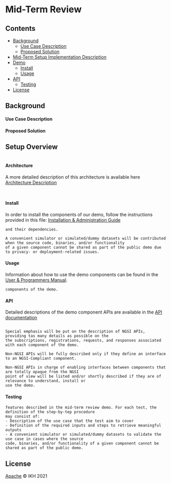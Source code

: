 # Mid-Term Review

## Contents

- [Background](#background)
  - [Use Case Description](#use-case-description)
  - [Proposed Solution](#proposed-solution)
- [Mid-Term Setup Implementation Description](#mid-term-setup-implementation-description)
- [Demo](#demo)
  - [Install](#install)
  - [Usage](#usage)
- [API](#api)
  - [Testing](#testing)
- [License](#license)

## Background

#### Use Case Description

#### Proposed Solution

## Setup Overview

```Overview the Docker-Based Implementation contributed in this Setup (This section is associated with the slide "Setup Overview: Docker-based Implementation" in D3)
```

#### Architecture

A more detailed description of this architecture is available here [Architecture Description](architecture.md)

```(This section is associated with the slide "Setup Overview: Architecture" in D3)
```

```Background information and links to relevant terms
```

#### Install

In order to install the components of our demo, follow the instructions provided in this file: [Installation & Administration Guide](installationguide.md)

```Within the docs folder, the "installationguide.md" is to be filled with information on how to install the demo components
and their dependencies.

A convenient simulator or simulated/dummy datasets will be contributed when the source code, binaries, and/or functionality
of a given component cannot be shared as part of the public demo due to privacy- or deployment-related issues.
```

#### Usage

Information about how to use the demo components can be found in the [User & Programmers Manual](usermanual.md).

```Within the docs folder, the "installationguide.md" is to be filled with information on how to use and configure the
components of the demo.
```

#### API

Detailed descriptions of the demo component APIs are available in the [API documentation](api.md)

```Within the docs folder, the "api.md" is to be filled with the definition of component APIs.

Special emphasis will be put on the description of NGSI APIs, providing tas many details as possible on the 
the subscriptions, registrations, requests, and responses associated with each component of the demo. 

Non-NGSI APIs will be fully described only if they define an interface to an NGSI-Compliant component.

Non-NGSI APIs in charge of enabling interfaces between components that are totally opaque from the NGSI
point of view will be listed and/or shortly described if they are of relevance to understand, install or
use the demo.
```

#### Testing

```This section will contribute step-by-step procedures to perform a basic end-to-end test of the setup
features described in the mid-term review demo. For each test, the definition of the step-by-tep procedure
may consist of:
- Description of the use case that the test aim to cover
- Definition of the required inputs and steps to retrieve meaningful outputs
- A convenient simulator or simulated/dummy datasets to validate the use case in cases where the source 
code, binaries, and/or functionality of a given component cannot be shared as part of the public demo.
```

## License

[Apache](LICENSE) © IKH 2021
